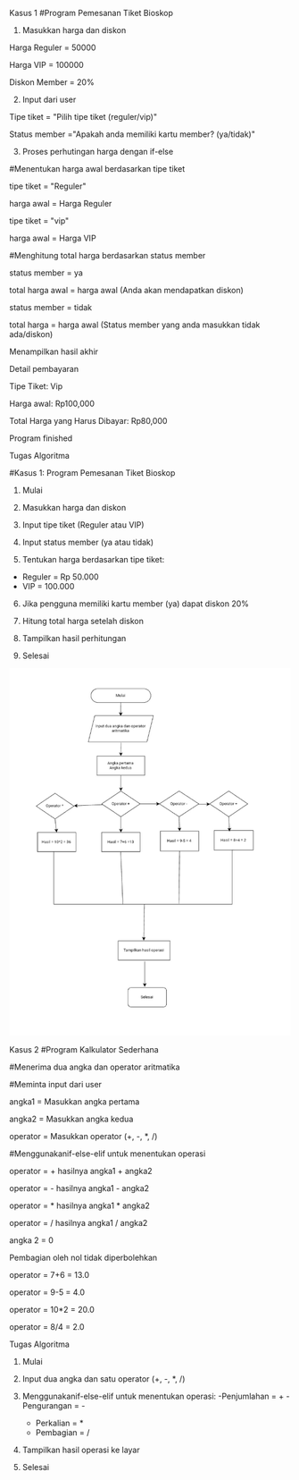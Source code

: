 Kasus 1
#Program Pemesanan Tiket Bioskop

1. Masukkan harga dan diskon

Harga Reguler = 50000

Harga VIP = 100000

Diskon Member = 20%

2. Input dari user

Tipe tiket = "Pilih tipe tiket (reguler/vip)"

Status member ="Apakah anda memiliki kartu member? (ya/tidak)"

3. Proses perhutingan harga dengan if-else

#Menentukan harga awal berdasarkan tipe tiket

tipe tiket = "Reguler"

harga awal = Harga Reguler

tipe tiket = "vip"

harga awal = Harga VIP

#Menghitung total harga berdasarkan status member

status member = ya

total harga awal = harga awal
(Anda akan mendapatkan diskon)

status member = tidak

total  harga = harga awal
(Status member yang anda masukkan tidak ada/diskon)

Menampilkan hasil akhir

Detail pembayaran

Tipe Tiket: Vip

Harga awal: Rp100,000

Total Harga yang Harus Dibayar: Rp80,000

Program finished

Tugas Algoritma

#Kasus 1: Program Pemesanan Tiket Bioskop

1. Mulai
   
2. Masukkan harga dan diskon

3. Input tipe tiket (Reguler atau VIP)

4. Input status member (ya atau tidak)
   
5. Tentukan harga berdasarkan tipe tiket:
 - Reguler = Rp 50.000
 - VIP = 100.000
6. Jika pengguna memiliki kartu member (ya) dapat diskon 20%

7. Hitung total harga setelah diskon

8. Tampilkan hasil perhitungan

9. Selesai

![image alt](https://github.com/febryviadeyanur-cmd/labpy02/blob/57a9079634ea13b9acfec5e216928769f734393b/2025-10-28%20at%2003.45.03_dbf4276e.jpg)

Kasus 2 
#Program Kalkulator Sederhana

#Menerima dua angka dan operator aritmatika

#Meminta input dari user

angka1 = Masukkan angka pertama

angka2 = Masukkan angka kedua

operator = Masukkan operator (+, -, *, /)

#Menggunakanif-else-elif untuk menentukan operasi

operator = + hasilnya angka1 + angka2

operator = - hasilnya angka1 - angka2

operator = * hasilnya angka1 * angka2

operator = / hasilnya angka1 / angka2

angka 2 = 0

Pembagian oleh nol tidak diperbolehkan

operator = 7+6 = 13.0

operator = 9-5 = 4.0

operator = 10*2 = 20.0

operator = 8/4 = 2.0

Tugas Algoritma

1. Mulai

2. Input dua angka dan satu operator (+, -, *, /)

3. Menggunakanif-else-elif untuk menentukan operasi:
   -Penjumlahan = +
   -Pengurangan = -
   - Perkalian = *
   - Pembagian = /

  4. Tampilkan hasil operasi ke layar

  5. Selesai
